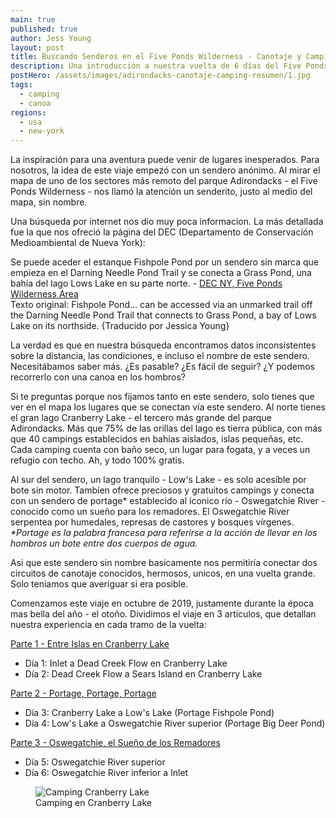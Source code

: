 ```yaml
---
main: true
published: true
author: Jess Young
layout: post
title: Buscando Senderos en el Five Ponds Wilderness - Canotaje y Camping en Parque Adirondacks (Introducción)
description: Una introducción a nuestra vuelta de 6 días del Five Ponds Wilderness, uno de los sectores mas remotos del parque Adirondacks.
postHero: /assets/images/adirondacks-canotaje-camping-resumen/1.jpg
tags:
  - camping
  - canoa
regions:
  - usa
  - new-york
---
```

La inspiración para una aventura puede venir de lugares inesperados. Para nosotros, la idea de este viaje empezó con un sendero anónimo. Al mirar el mapa de uno de los sectores más remoto del parque Adirondacks - el Five Ponds Wilderness - nos llamó la atención un senderito, justo al medio del mapa, sin nombre.

Una búsqueda por internet nos dío muy poca informacíon. La más detallada fue la que nos ofreció la página del DEC (Departamento de Conservación Medioambiental de Nueva York):

<div class="quote">
  Se puede aceder el estanque Fishpole Pond por un sendero sin marca que empieza en el Darning Needle Pond Trail y se conecta a Grass Pond, una bahía del lago Lows Lake en su parte norte. - <a href="https://www.dec.ny.gov/lands/34719.html" title="Five Ponds Wilderness Area">DEC NY, Five Ponds Wilderness Area</a>
</div>
<div class="cc">
  Texto original: Fishpole Pond... can be accessed via an unmarked trail off the Darning Needle Pond Trail that connects to Grass Pond, a bay of Lows Lake on its northside. {Traducido por Jessica Young}
</div>

La verdad es que en nuestra búsqueda encontramos datos inconsistentes sobre la distancia, las condiciones, e incluso el nombre de este sendero. Necesitábamos saber más. ¿Es pasable? ¿Es fácil de seguir? ¿Y podemos recorrerlo con una canoa en los hombros?

Si te preguntas porque nos fijamos tanto en este sendero, solo tienes que ver en el mapa los lugares que se conectan vía este sendero. Al norte tienes el gran lago Cranberry Lake - el tercero más grande del parque Adirondacks. Más que 75% de las orillas del lago es tierra pública, con más que 40 campings establecidos en bahías aislados, islas pequeñas, etc. Cada camping cuenta con baño seco, un lugar para fogata, y a veces un refugio con techo. Ah, y todo 100% gratis.

Al sur del sendero, un lago tranquilo - Low's Lake - es solo acesible por bote sin motor. Tambíen ofrece preciosos y gratuitos campings y conecta con un sendero de portage* establecido al íconico río - Oswegatchie River - conocido como un sueño para los remadores. El Oswegatchie River serpentea por humedales, represas de castores y bosques vírgenes.
<em>*Portage es la palabra francesa para referirse a la acción de llevar en los hombros un bote entre dos cuerpos de agua.</em>

Asi que este sendero sin nombre basicamente nos permitiría conectar dos circuitos de canotaje conocidos, hermosos, unicos, en una vuelta grande. Solo teniamos que averiguar si era posible.

Comenzamos este viaje en octubre de 2019, justamente durante la época mas bella del año - el otoño. Dividimos el viaje en 3 articulos, que detallan nuestra experiencia en cada tramo de la vuelta:

<a href="/canotaje-adirondacks-cranberry-lake" title="Parte 1 - Entre Islas en Cranberry Lake">Parte 1 - Entre Islas en Cranberry Lake</a>
- Día 1: Inlet a Dead Creek Flow en Cranberry Lake
- Día 2: Dead Creek Flow a Sears Island en Cranberry Lake

<a href="/canotaje-adirondacks-portage-lows-lake" title="Parte 2 - Portage, Portage, Portage">Parte 2 - Portage, Portage, Portage</a>
- Día 3: Cranberry Lake a Low's Lake (Portage Fishpole Pond)
- Día 4: Low's Lake a Oswegatchie River superior (Portage Big Deer Pond)

<a href="/canotaje-adirondacks-oswegatchie-river" title="Parte 3 - Oswegatchie, el Sueño de los Remadores">Parte 3 - Oswegatchie, el Sueño de los Remadores</a>
- Día 5: Oswegatchie River superior
- Día 6: Oswegatchie River inferior a Inlet

<figure class="figure">
  <img class="image" src="/assets/images/adirondacks-canotaje-camping-resumen/2.jpg" alt="Camping Cranberry Lake">
  <figcaption class="img-caption">Camping en Cranberry Lake</figcaption>
</figure>
